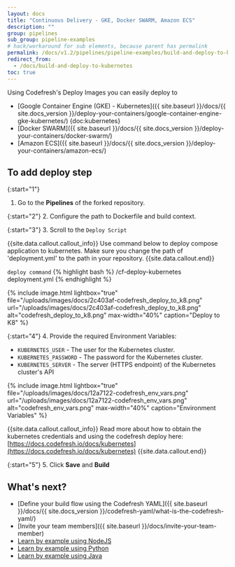 ```yaml
---
layout: docs
title: "Continuous Delivery - GKE, Docker SWARM, Amazon ECS"
description: ""
group: pipelines
sub_group: pipeline-examples
# hack/workaround for sub elements, because parent has permalink
permalink: /docs/v1.2/pipelines/pipeline-examples/build-and-deploy-to-kubernetes/
redirect_from:
  - /docs/build-and-deploy-to-kubernetes
toc: true
---
```

Using Codefresh's Deploy Images you can easily deploy to

- [Google Container Engine (GKE) - Kubernetes]({{ site.baseurl }}/docs/{{ site.docs_version }}/deploy-your-containers/google-container-engine-gke-kubernetes/) {doc:kubernetes}
- [Docker SWARM]({{ site.baseurl }}/docs/{{ site.docs_version }}/deploy-your-containers/docker-swarm/)
- [Amazon ECS]({{ site.baseurl }}/docs/{{ site.docs_version }}/deploy-your-containers/amazon-ecs/)

## To add deploy step

{:start="1"}
1. Go to the **Pipelines** of the forked repository.

{:start="2"}
2. Configure the path to Dockerfile and build context.

{:start="3"}
3. Scroll to the `Deploy Script`

{{site.data.callout.callout_info}}
Use command below to deploy compose application to kubernetes. Make sure you change the path of 'deployment.yml' to the path in your repository.
{{site.data.callout.end}}

  `deploy command`
{% highlight bash %}
/cf-deploy-kubernetes deployment.yml
{% endhighlight %}

{% include 
image.html 
lightbox="true" 
file="/uploads/images/docs/2c403af-codefresh_deploy_to_k8.png" 
url="/uploads/images/docs/2c403af-codefresh_deploy_to_k8.png"
alt="codefresh_deploy_to_k8.png" 
max-width="40%"
caption="Deploy to K8"
%}

{:start="4"}
4. Provide the required Environment Variables:
- `KUBERNETES_USER` - The user for the Kubernetes cluster.
- `KUBERNETES_PASSWORD` - The password for the Kubernetes cluster.
- `KUBERNETES_SERVER` - The server (HTTPS endpoint) of the Kubernetes cluster's API

{% include 
image.html 
lightbox="true" 
file="/uploads/images/docs/12a7122-codefresh_env_vars.png" 
url="/uploads/images/docs/12a7122-codefresh_env_vars.png"
alt="codefresh_env_vars.png" 
max-width="40%"
caption="Environment Variables"
%}

{{site.data.callout.callout_info}}
Read more about how to obtain the kubernetes credentials and using the codefresh deploy here: [https://docs.codefresh.io/docs/kubernetes](https://docs.codefresh.io/docs/kubernetes)
{{site.data.callout.end}}

{:start="5"}
5. Click __Save__ and __Build__

## What's next?
- [Define your build flow using the Codefresh YAML]({{ site.baseurl }}/docs/{{ site.docs_version }}/codefresh-yaml/what-is-the-codefresh-yaml/)
- [Invite your team members]({{ site.baseurl }}/docs/invite-your-team-member) 
- [Learn by example using NodeJS](doc:nodejs) 
- [Learn by example using Python](doc:python)
- [Learn by example using Java](doc:java)
